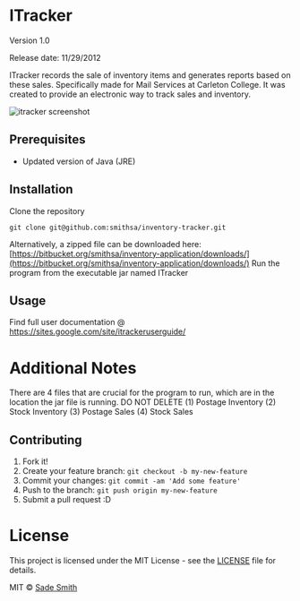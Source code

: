 # ITracker
Version 1.0

Release date: 11/29/2012

ITracker records the sale of inventory items and generates reports based
on these sales. Specifically made for Mail Services at Carleton College.
It was created to provide an electronic way to track sales and inventory.

![itracker screenshot](https://sites.google.com/site/itrackeruserguide/_/rsrc/1354143804500/home/screenshot.png)

## Prerequisites

* Updated version of Java (JRE)

## Installation

Clone the repository
```
git clone git@github.com:smithsa/inventory-tracker.git
```

Alternatively, a zipped file can be downloaded here: [https://bitbucket.org/smithsa/inventory-application/downloads/](https://bitbucket.org/smithsa/inventory-application/downloads/)
Run the program from the executable jar named ITracker

## Usage

Find full user documentation @ https://sites.google.com/site/itrackeruserguide/

# Additional Notes

There are 4 files that are crucial for the program to run, which are in the location
the jar file is running. DO NOT DELETE
(1) Postage Inventory
(2) Stock Inventory
(3) Postage Sales
(4) Stock Sales

## Contributing

1. Fork it!
2. Create your feature branch: `git checkout -b my-new-feature`
3. Commit your changes: `git commit -am 'Add some feature'`
4. Push to the branch: `git push origin my-new-feature`
5. Submit a pull request :D

# License
This project is licensed under the MIT License - see the [LICENSE](LICENSE) file for details.

MIT © [Sade Smith](http://sadesmith.com)
